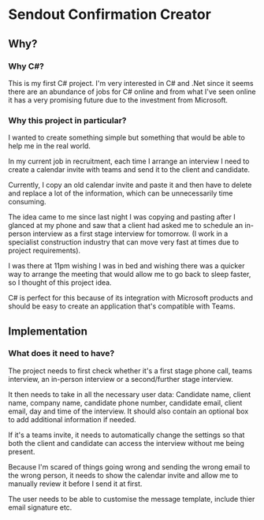 # Sendout Confirmation Creator

## Why?

### Why C#?
This is my first C# project. I'm very interested in C# and .Net since it seems there are an abundance of jobs for C# online and from what I've seen online it has a very promising future due to the investment from Microsoft. 

### Why this project in particular?
I wanted to create something simple but something that would be able to help me in the real world. <br>

In my current job in recruitment, each time I arrange an interview I need to create a calendar invite with teams and send it to the client and candidate. <br>

Currently, I copy an old calendar invite and paste it and then have to delete and replace a lot of the information, which can be unnecessarily time consuming. <br>

The idea came to me since last night I was copying and pasting after I glanced at my phone and saw that a client had asked me to schedule an in-person interview as a first stage interview for tomorrow. (I work in a specialist construction industry that can move very fast at times due to project requirements). <br>

I was there at 11pm wishing I was in bed and wishing there was a quicker way to arrange the meeting that would allow me to go back to sleep faster, so I thought of this project idea. <br>

C# is perfect for this because of its integration with Microsoft products and should be easy to create an application that's compatible with Teams.

## Implementation

### What does it need to have?

The project needs to first check whether it's a first stage phone call, teams interview, an in-person interview or a second/further stage interview. <br>

It then needs to take in all the necessary user data: Candidate name, client name, company name, candidate phone number, candidate email, client email, day and time of the interview. It should also contain an optional box to add additional information if needed.<br>

If it's a teams invite, it needs to automatically change the settings so that both the client and candidate can access the interview without me being present.<br>

Because I'm scared of things going wrong and sending the wrong email to the wrong person, it needs to show the calendar invite and allow me to manually review it before I send it at first. <br>

The user needs to be able to customise the message template, include thier email signature etc.

